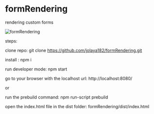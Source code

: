 # formRendering
rendering custom forms

<img src="https://i.imgflip.com/3nxfar.gif" title="formRendering"/>

steps:

clone repo: git clone https://github.com/jolaya182/formRendering.git

install : npm i

run developer mode: npm start

go to your browser with the localhost url: http://localhost:8080/

or

run the prebuild command: npm run-script prebuild

open the index.html file in the dist folder: formRendering/dist/index.html